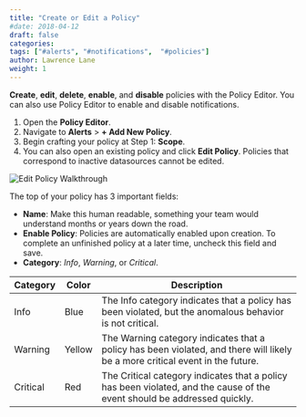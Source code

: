 ```yaml
---
title: "Create or Edit a Policy"
#date: 2018-04-12
draft: false
categories:
tags: ["#alerts", "#notifications",  "#policies"]
author: Lawrence Lane
weight: 1
---
```


**Create**, **edit**, **delete**, **enable**, and **disable** policies with the Policy Editor. You can also use Policy Editor to enable and disable notifications.

1. Open the **Policy Editor**.
2. Navigate to **Alerts** > **+ Add New Policy**.
3. Begin crafting your policy at Step 1: **Scope**.
4. You can also open an existing policy and click **Edit Policy**.  Policies that correspond to inactive datasources cannot be edited.

![Edit Policy Walkthrough](/images/create-edit-policies/edit-policy-walkthrough.gif)

The top of your policy has 3 important fields:

- **Name**: Make this human readable, something your team would understand months or years down the road.
- **Enable Policy**: Policies are automatically enabled upon creation. To complete an unfinished policy at a later time, uncheck this field and save.
- **Category**: _Info_, _Warning_, or _Critical_.

| Category | Color  | Description                                                                                                                   |
|----------|--------|-------------------------------------------------------------------------------------------------------------------------------|
| Info     | Blue   | The Info category indicates that a policy has been violated, but the anomalous behavior is not critical.                      |
| Warning  | Yellow | The Warning category indicates that a policy has been violated, and there will likely be a more critical event in the future. |
| Critical | Red    | The Critical category indicates that a policy has been violated, and the cause of the event should be addressed quickly.      |
